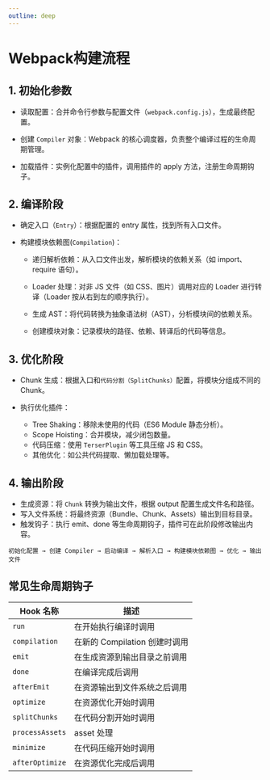 ```yaml
---
outline: deep
---
```


# Webpack构建流程

## 1. 初始化参数

- 读取配置：合并命令行参数与配置文件（`webpack.config.js`），生成最终配置。

- 创建 `Compiler` 对象：Webpack 的核心调度器，负责整个编译过程的生命周期管理。

- 加载插件：实例化配置中的插件，调用插件的 apply 方法，注册生命周期钩子。

## 2. 编译阶段

- 确定入口（`Entry`）：根据配置的 entry 属性，找到所有入口文件。

- 构建模块依赖图(`Compilation`)：

    - 递归解析依赖：从入口文件出发，解析模块的依赖关系（如 import、require 语句）。

    - Loader 处理：对非 JS 文件（如 CSS、图片）调用对应的 Loader 进行转译（Loader 按从右到左的顺序执行）。

    - 生成 AST：将代码转换为抽象语法树（AST），分析模块间的依赖关系。

    - 创建模块对象：记录模块的路径、依赖、转译后的代码等信息。

## 3. 优化阶段
- Chunk 生成：根据入口和`代码分割（SplitChunks）`配置，将模块分组成不同的 Chunk。

- 执行优化插件：
    - Tree Shaking：移除未使用的代码（ES6 Module 静态分析）。
    - Scope Hoisting：合并模块，减少闭包数量。
    - 代码压缩：使用 `TerserPlugin` 等工具压缩 JS 和 CSS。
    - 其他优化：如公共代码提取、懒加载处理等。

## 4. 输出阶段
- 生成资源：将 `Chunk` 转换为输出文件，根据 output 配置生成文件名和路径。
- 写入文件系统：将最终资源（Bundle、Chunk、Assets）输出到目标目录。
- 触发钩子：执行 emit、done 等生命周期钩子，插件可在此阶段修改输出内容。


```shell
初始化配置 → 创建 Compiler → 启动编译 → 解析入口 → 构建模块依赖图 → 优化 → 输出文件
```

## 常见生命周期钩子
| Hook 名称 | 描述 |
| --- | --- |
| `run` | 在开始执行编译时调用 |
| `compilation` | 在新的 Compilation 创建时调用 |
| `emit` | 在生成资源到输出目录之前调用 |
| `done` | 在编译完成后调用 |
| `afterEmit` | 在资源输出到文件系统之后调用 |
| `optimize` | 在资源优化开始时调用 |
| `splitChunks` | 在代码分割开始时调用 |
| `processAssets` | asset 处理 |
| `minimize` | 在代码压缩开始时调用 |
| `afterOptimize` | 在资源优化完成后调用 |

